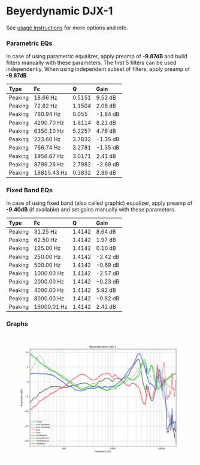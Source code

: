 # Beyerdynamic DJX-1
See [usage instructions](https://github.com/jaakkopasanen/AutoEq#usage) for more options and info.

### Parametric EQs
In case of using parametric equalizer, apply preamp of **-9.87dB** and build filters manually
with these parameters. The first 5 filters can be used independently.
When using independent subset of filters, apply preamp of **-9.87dB**.

| Type    | Fc          |      Q | Gain     |
|:--------|:------------|:-------|:---------|
| Peaking | 18.66 Hz    | 0.5151 | 9.52 dB  |
| Peaking | 72.62 Hz    | 1.1504 | 2.08 dB  |
| Peaking | 760.94 Hz   | 0.055  | -1.84 dB |
| Peaking | 4290.70 Hz  | 1.8114 | 8.21 dB  |
| Peaking | 6350.10 Hz  | 5.2257 | 4.76 dB  |
| Peaking | 223.60 Hz   | 3.7832 | -1.35 dB |
| Peaking | 766.74 Hz   | 3.2781 | -1.35 dB |
| Peaking | 1956.67 Hz  | 3.0171 | 2.41 dB  |
| Peaking | 8799.26 Hz  | 2.7982 | -2.69 dB |
| Peaking | 18815.43 Hz | 0.3832 | 2.89 dB  |

### Fixed Band EQs
In case of using fixed band (also called graphic) equalizer, apply preamp of **-9.40dB**
(if available) and set gains manually with these parameters.

| Type    | Fc          |      Q | Gain     |
|:--------|:------------|:-------|:---------|
| Peaking | 31.25 Hz    | 1.4142 | 8.64 dB  |
| Peaking | 62.50 Hz    | 1.4142 | 1.97 dB  |
| Peaking | 125.00 Hz   | 1.4142 | 0.10 dB  |
| Peaking | 250.00 Hz   | 1.4142 | -2.42 dB |
| Peaking | 500.00 Hz   | 1.4142 | -0.69 dB |
| Peaking | 1000.00 Hz  | 1.4142 | -2.57 dB |
| Peaking | 2000.00 Hz  | 1.4142 | -0.23 dB |
| Peaking | 4000.00 Hz  | 1.4142 | 5.92 dB  |
| Peaking | 8000.00 Hz  | 1.4142 | -0.82 dB |
| Peaking | 16000.01 Hz | 1.4142 | 2.42 dB  |

### Graphs
![](./Beyerdynamic%20DJX-1.png)